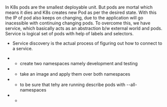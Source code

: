 In K8s pods are the smallest deployable unit. But pods are mortal which means it dies and K8s creates new Pod as per the desired state. With this the IP of pod also keeps on changing, due to the application will go inacessible with continuing changing pods.
To overcome this, we have service, which basically acts as an abstraction b/w external world and pods.
Service is logical set of pods with help of labels and selectors.

* Service discovery is the actual process of figuring out how to connect to a service.

* * create two namespaces namely development and testing
* * take an image and apply them over both namespaces
* * to be sure that tehy are running describe pods with --all-namespaces
* * 
